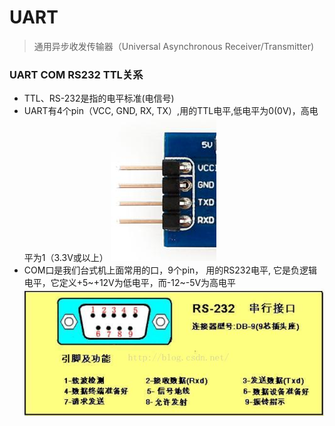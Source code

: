# UART

> 通用异步收发传输器（Universal Asynchronous Receiver/Transmitter)

### UART COM RS232 TTL关系

* TTL、RS-232是指的电平标准(电信号)
* UART有4个pin（VCC, GND, RX, TX）,用的TTL电平,低电平为0(0V)，高电平为1（3.3V或以上）
![UART接口](../images/UART.jpg)
* COM口是我们台式机上面常用的口，9个pin， 用的RS232电平,  它是负逻辑电平，它定义+5~+12V为低电平，而-12~-5V为高电平
![COM接口](../images/COM.jpg)


